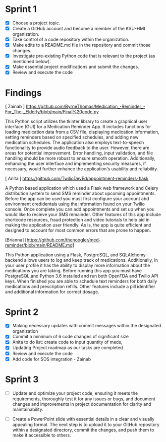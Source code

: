# Sprint 1
- [x] Choose a project topic.
- [x] Create a GitHub account and become a member of the KSU-HMI organization.
- [x] Take control of a code repository within the organization.
- [x] Make edits to a README.md file in the repository and commit those changes.
- [x] Investigate pre-existing Python code that is relevant to the project (as mentioned below).
- [x] Make essential project modifications and submit the changes.
- [x] Review and execute the code
 # Findings 
[ Zainab ] https://github.com/ByrneThomas/Medication_-Reminder_-For_The-_Elderly/blob/main/Final%20code.py

 This Python script utilizes the tkinter library to create a graphical user interface (GUI) for a Medication Reminder App. It includes functions for loading medication data from a CSV file, displaying medication information, setting reminders based on specified schedules, and adding new medication schedules. The application also employs text-to-speech functionality to provide audio feedback to the user. However, there are areas for potential improvement. Error handling, input validation, and file handling should be more robust to ensure smooth operation. Additionally, enhancing the user interface and implementing security measures, if necessary, would further enhance the application's usability and reliability.
 
[ Anita  ] https://github.com/TwilioDevEd/appointment-reminders-flask

 A Python based application which used a Flask web framework and Celery distribution system to send SMS reminder about upcoming appointments. Before the app can be used you must first configure your account abd environment credidentals using the information found on your Twilio console. Once complete you can add appointments and set up when you would like to recieve your SMS remainder. Other features of this app include shortcode resources, fraud protection and video tutorials to help aid in making the application user friendly. As is, the app is quite efficient and designed to account for most common errors that are prone to happen.   
 
[Brianna] [https://github.com/thenoogler/med-reminder/blob/main/README.md]

This Python application using a Flask, PostgreSQL, and SQLAlchemy backend allows users to log and keep track of medications. Additionally, in your user profile it has the ability to display more information about the medications you are taking. Before running this app you must have PostgreSQL,and Python 3.6 installed and run both OpenFDA and Twilio API keys. When finished you are able to schedule text reminders for both daily medications and prescription refills. Other features include a pill identifier and additional information for correct dosage. 


# Sprint 2
- [x] Making necessary updates with commit messages within the designated organization
- [x] Commit a minimum of 6 code changes of significant size
- [x] Anita to do list: create code to input quantity of meds, 
- [x] Updating Project roadmap as our tasks are completed
- [x] Review and execute the code
- [x] Add code for SOS integration - Zainab

# Sprint 3
- [ ] Update and optimize your project code, ensuring it meets the requirements, thoroughly test it for any issues or bugs, and document changes and improvements in project documentation for clarity and maintainability.
- [ ] Create a PowerPoint slide with essential details in a clear and visually appealing format. The next step is to upload it to your GitHub repository within a designated directory, commit the changes, and push them to make it accessible to others.



